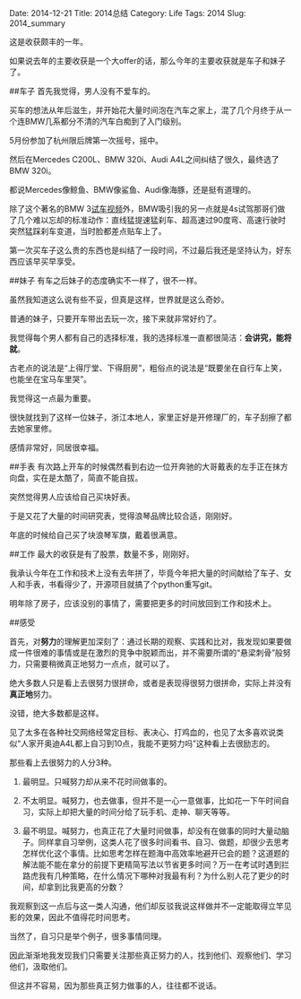 Date: 2014-12-21
Title: 2014总结
Category: Life
Tags: 2014
Slug: 2014_summary

这是收获颇丰的一年。

如果说去年的主要收获是一个大offer的话，那么今年的主要收获就是车子和妹子了。

##车子
首先我觉得，男人没有不爱车的。

买车的想法从年后滋生，并开始花大量时间泡在汽车之家上，混了几个月终于从一个连BMW几系都分不清的汽车白痴到了入门级别。

5月份参加了杭州限后牌第一次摇号，摇中。

然后在Mercedes C200L、BMW 320i、Audi A4L之间纠结了很久，最终选了BMW 320i。

都说Mercedes像鲸鱼、BMW像鲨鱼、Audi像海豚，还是挺有道理的。

除了这个著名的BMW 3[试车视频](http://v.youku.com/v_show/id_XNzUwMzk5NjU2.html)外，BMW吸引我的另一点就是4s试驾那哥们做了几个难以忘却的标准动作：直线猛提速猛刹车、超高速过90度弯、高速行驶时突然猛踩刹车变道，当时脸都差点贴车上了。

第一次买车子这么贵的东西也是纠结了一段时间，不过最后我还是坚持认为，好东西应该早买早享受。


##妹子
有车之后妹子的态度确实不一样了，很不一样。

虽然我知道这么说有些不妥，但真是这样，世界就是这么奇妙。

普通的妹子，只要开车带出去玩一次，接下来就非常好约了。

我觉得每个男人都有自己的选择标准，我的选择标准一直都很简洁：**会讲究，能将就**。

古老点的说法是“上得厅堂、下得厨房”，粗俗点的说法是“既要坐在自行车上笑，也能坐在宝马车里哭”。

我觉得这一点最为重要。

很快就找到了这样一位妹子，浙江本地人，家里正好是开修理厂的，车子刮擦了都去她家里修。

感情非常好，同居很幸福。

##手表
有次路上开车的时候偶然看到右边一位开奔驰的大哥戴表的左手正在抹方向盘，实在是太酷了，简直不能自拔。

突然觉得男人应该给自己买块好表。

于是又花了大量的时间研究表，觉得浪琴品牌比较合适，刚刚好。

年底的时候给自己买了块浪琴军旗，戴着很满意。

##工作
最大的收获是有了股票，数量不多，刚刚好。

我承认今年在工作和技术上没有去年拼了，毕竟今年把大量的时间献给了车子、女人和手表，书看得少了，开源项目就搞了个python重写git。

明年除了房子，应该没别的事情了，需要把更多的时间放回到工作和技术上。

##感受

首先，对**努力**的理解更加深刻了：通过长期的观察、实践和比对，我发现如果要做成一件很难的事情或是在激烈的竞争中脱颖而出，并不需要所谓的“悬梁刺骨”般努力，只需要稍微真正地努力一点点，就可以了。

绝大多数人只是看上去很努力很拼命，或者是表现得很努力很拼命，实际上并没有**真正地**努力。

没错，绝大多数都是这样。

见了太多在各种社交网络经常定目标、表决心、打鸡血的，也见了太多喜欢说类似“人家开奥迪A4L都上自习到10点，我能不更努力吗”这种看上去很励志的。

那些看上去很努力的人分3种。

1. 最明显。只喊努力却从来不花时间做事的。

2. 不太明显。喊努力，也去做事，但并不是一心一意做事，比如花一下午时间自习，实际上却把大量的时间分给了玩手机、走神、聊天等等。

3. 最不明显。喊努力，也真正花了大量时间做事，却没有在做事的同时大量动脑子。同样拿自习举例，这类人花了很多时间看书、自习、做题，却很少去思考怎样优化这个事情。比如思考怎样在题海中高效率地避开已会的题？这道题的解法能不能在拿分的前提下更精简写法以节省更多时间？万一在考试时遇到拦路虎我有几种策略，在什么情况下哪种对我最有利？为什么别人花了更少的时间，却拿到比我更高的分数？

我观察到这一点后与这一类人沟通，他们却反驳我说这样做并不一定能取得立竿见影的效果，因此不值得花时间思考。

当然了，自习只是举个例子，很多事情同理。

因此渐渐地我发现我们只需要关注那些真正努力的人，找到他们、观察他们、学习他们，汲取他们。

但这并不容易，因为那些真正努力做事的人，往往都不说话。













